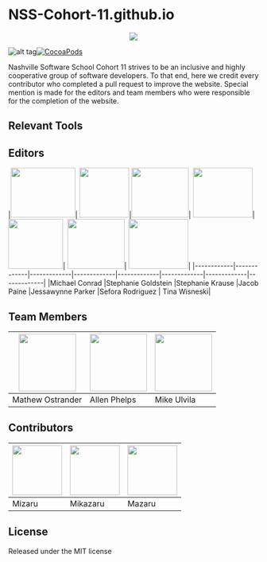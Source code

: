 # NSS-Cohort-11.github.io

<p align="center">
<img src="https://avatars2.githubusercontent.com/u/15036484?v=3&s=200.png">
</p>

![alt tag](https://img.shields.io/badge/quality-high-brightgreen.svg?style=plastic)[![CocoaPods](https://img.shields.io/cocoapods/l/AFNetworking.svg?style=plastic)]()

Nashville Software School Cohort 11 strives to be an inclusive and highly cooperative group of software developers. To that end, here we credit every contributor who completed a pull request to improve the website. Special mention is made for the editors and team members who were responsible for the completion of the website.

## Relevant Tools

## Editors
|[<img src="https://avatars3.githubusercontent.com/u/13025282?v=3&s=460" width="130" height="100">](https://github.com/threepears)| [<img src="https://avatars2.githubusercontent.com/u/13342219?v=3&s=460" width="100" height="100">](https://github.com/stephanieg0)|[<img src="https://avatars3.githubusercontent.com/u/13578657?v=3&s=460" width="115" height="100">](https://github.com/schmitz1193)| [<img src="https://avatars2.githubusercontent.com/u/7131081?v=3&s=460" width="120" height="100">](https://github.com/jacobpaine)| [<img src="https://avatars0.githubusercontent.com/u/13529603?v=3&s=460" width="110" height="100">](https://github.com/Jessawynne)| [<img src="https://avatars0.githubusercontent.com/u/14983773?v=3&s=460" width="115" height="100">](https://github.com/seforarodriguez)| [<img src="https://avatars1.githubusercontent.com/u/14984197?v=3&s=460" width="120" height="100">](https://github.com/Twisneski)|
|------------|-------------|-------------|-------------|-------------|-------------|-------------|-------------|
|Michael Conrad |Stephanie Goldstein |Stephanie Krause |Jacob Paine |Jessawynne Parker |Sefora Rodriguez | Tina Wisneski|

## Team Members
|[<img src="https://avatars1.githubusercontent.com/u/12536687?v=3&s=460" width="115">](https://github.com/MAOstrander)| [<img src="https://avatars1.githubusercontent.com/u/10383109?v=3&s=460" width="115">](https://github.com/AJPcodes)|[<img src="https://avatars3.githubusercontent.com/u/14983775?v=3&s=460" width="115">](https://github.com/mikeulvila)|
|------------|-------------|-------------|
|Mathew Ostrander |Allen Phelps |Mike Ulvila|

## Contributors
|[<img src="http://emojipedia-us.s3.amazonaws.com/cache/a9/3f/a93f18a2f2b53488cdaf05a4e4cb83fe.png" width="100">](https://google.com)| [<img src="http://emojipedia-us.s3.amazonaws.com/cache/d4/50/d4507d6b4dde0728ce5d6d553ce21f35.png" width="100">](https://google.com)|[<img src="http://emojipedia-us.s3.amazonaws.com/cache/40/f1/40f1aa912b5404f7f2f266ba8d0d067c.png" width="100">](https://google.com)|
|------------|-------------|-------------|
|Mizaru |Mikazaru |Mazaru|

## License
Released under the MIT license
